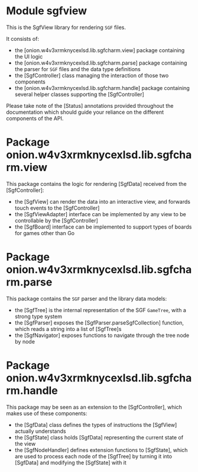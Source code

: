 # Module sgfview

This is the SgfView library for rendering `SGF` files.

It consists of:

* the [onion.w4v3xrmknycexlsd.lib.sgfcharm.view] package containing the UI logic
* the [onion.w4v3xrmknycexlsd.lib.sgfcharm.parse] package containing the parser for `SGF` files and the data type definitions
* the [SgfController] class managing the interaction of those two components
* the [onion.w4v3xrmknycexlsd.lib.sgfcharm.handle] package containing several helper classes supporting the [SgfController]

Please take note of the [Status] annotations provided throughout the documentation which should guide
your reliance on the different components of the API.

# Package onion.w4v3xrmknycexlsd.lib.sgfcharm.view

This package contains the logic for rendering [SgfData] received from the [SgfController]:

* the [SgfView] can render the data into an interactive view, and forwards touch events to the [SgfController]
* the [SgfViewAdapter] interface can be implemented by any view to be controllable by the [SgfController]
* the [SgfBoard] interface can be implemented to support types of boards for games other than Go

# Package onion.w4v3xrmknycexlsd.lib.sgfcharm.parse

This package contains the `SGF` parser and the library data models:

* the [SgfTree] is the internal representation of the SGF `GameTree`, with a strong type system
* the [SgfParser] exposes the [SgfParser.parseSgfCollection] function, which reads a string into a list of [SgfTree]s
* the [SgfNavigator] exposes functions to navigate through the tree node by node

# Package onion.w4v3xrmknycexlsd.lib.sgfcharm.handle

This package may be seen as an extension to the [SgfController], which makes use of these components:

* the [SgfData] class defines the types of instructions the [SgfView] actually understands
* the [SgfState] class holds [SgfData] representing the current state of the view
* the [SgfNodeHandler] defines extension functions to [SgfState], which are used to process
each node of the [SgfTree] by turning it into [SgfData] and modifying the [SgfState] with it
